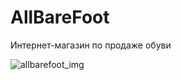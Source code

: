 # AllBareFoot
Интернет-магазин по продаже обуви

![allbarefoot_img](https://static-cdn4-2.vigbo.tech/u204196/136920/logo/u-1303243ca92cb182e9adbdf58e9626b5@2x.jpg?v=46.814)
